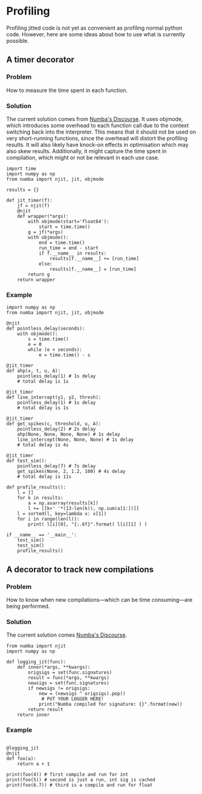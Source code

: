 # Profiling

Profiling jitted code is not yet as convenient as profiling normal python code.
However, here are some ideas about how to use what is currently possible.

## A timer decorator

### Problem
How to measure the time spent in each function.

### Solution
The current solution comes from [Numba's Discourse](https://numba.discourse.group/t/profiling-with-a-decorator-and-njit/55/8).
It uses objmode, which introduces some overhead to each function call due 
to the context switching back into the interpreter.
 This means that it should not be used on very short-running functions, since 
 the overhead will distort the profiling results.  It will also likely have 
 knock-on effects in optimisation which may also skew results. Additionally, 
 it might capture the time spent in compilation, which might or not be 
 relevant in each use case.
 
  
```{code-block} python
import time
import numpy as np
from numba import njit, jit, objmode

results = {}

def jit_timer(f):
    jf = njit(f)
    @njit
    def wrapper(*args):
        with objmode(start='float64'):
            start = time.time()
        g = jf(*args)
        with objmode():
            end = time.time()
            run_time = end - start
            if f.__name__ in results:
                results[f.__name__] += [run_time]
            else:
                results[f.__name__] = [run_time]
        return g
    return wrapper
```

### Example

```{code-block} python
import numpy as np
from numba import njit, jit, objmode

@njit
def pointless_delay(seconds):
    with objmode():
        s = time.time()
        e = 0
        while (e < seconds):
            e = time.time() - s

@jit_timer
def ahp(x, t, u, A):
    pointless_delay(1) # 1s delay
    # total delay is 1s

@jit_timer
def line_intercept(y1, y2, thresh):
    pointless_delay(1) # 1s delay
    # total delay is 1s

@jit_timer
def get_spikes(c, threshold, u, A):
    pointless_delay(2) # 2s delay
    ahp(None, None, None, None) # 1s delay
    line_intercept(None, None, None) # 1s delay
    # total delay is 4s

@jit_timer
def test_sim():
    pointless_delay(7) # 7s delay
    get_spikes(None, 2, 1.2, 100) # 4s delay
    # total delay is 11s

def profile_results():
    l = []
    for k in results:
        a = np.asarray(results[k])
        l += [[k+' '*(13-len(k)), np.sum(a[1:])]]
    l = sorted(l, key=lambda x: x[1])
    for i in range(len(l)):
        print( l[i][0], "{:.6f}".format( l[i][1] ) )

if __name__ == '__main__':
    test_sim()
    test_sim()
    profile_results()
```

## A decorator to track new compilations

### Problem

How to know when new compilations—which can be time consuming—are being performed.

### Solution

The current solution comes [Numba's Discourse](https://numba.discourse.group/t/create-log-message-on-numba-compilation-find-out-if-given-arguments-lead-to-compilation/114/4).
```{code-block} python
from numba import njit
import numpy as np

def logging_jit(func):
    def inner(*args, **kwargs):
        origsigs = set(func.signatures)
        result = func(*args, **kwargs)
        newsigs = set(func.signatures)
        if newsigs != origsigs:
            new = (newsigs ^ origsigs).pop()
             # PUT YOUR LOGGER HERE!
            print("Numba compiled for signature: {}".format(new))
        return result
    return inner

```

### Example

```{code-block} python

@logging_jit
@njit
def foo(a):
    return a + 1

print(foo(4)) # first compile and run for int
print(foo(5)) # second is just a run, int sig is cached
print(foo(6.7)) # third is a compile and run for float
```